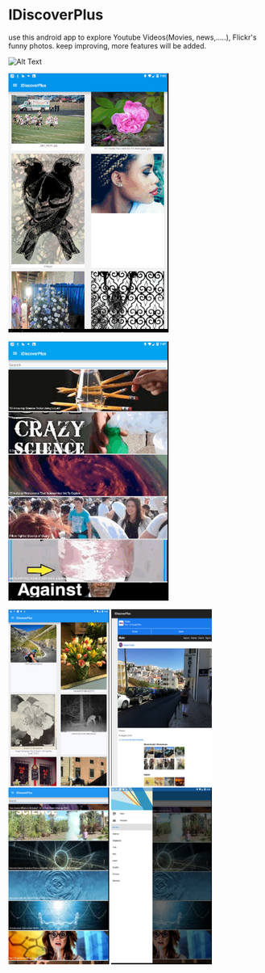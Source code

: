 # IDiscoverPlus

use this android app to explore Youtube Videos(Movies, news,.....),   Flickr's funny photos.
keep improving, more features will be added. 


![Alt Text](https://github.com/fulinme/IdiscoveryPlus/blob/master/resource/Aug%2030%2C%202015%2019:273.gif)

![Alt Text](https://github.com/fulinme/IdiscoveryPlus/blob/master/resource/Aug%2030%2C%202015%2019:272.gif)

![Alt Text](https://github.com/fulinme/IdiscoveryPlus/blob/master/resource/Aug%2030%2C%202015%2019:26.gif)


<img src="https://github.com/fulinme/IdiscoveryPlus/blob/master/resource/0.png" alt="GitHub" title="GitHub,Social Coding" width="200" height="350" />
<img src="https://github.com/fulinme/IdiscoveryPlus/blob/master/resource/1.png" alt="GitHub" title="GitHub,Social Coding" width="200" height="350" />
<img src="https://github.com/fulinme/IdiscoveryPlus/blob/master/resource/3.png" alt="GitHub" title="GitHub,Social Coding" width="200" height="350" />
<img src="https://github.com/fulinme/IdiscoveryPlus/blob/master/resource/4.png" alt="GitHub" title="GitHub,Social Coding" width="200" height="350" />
